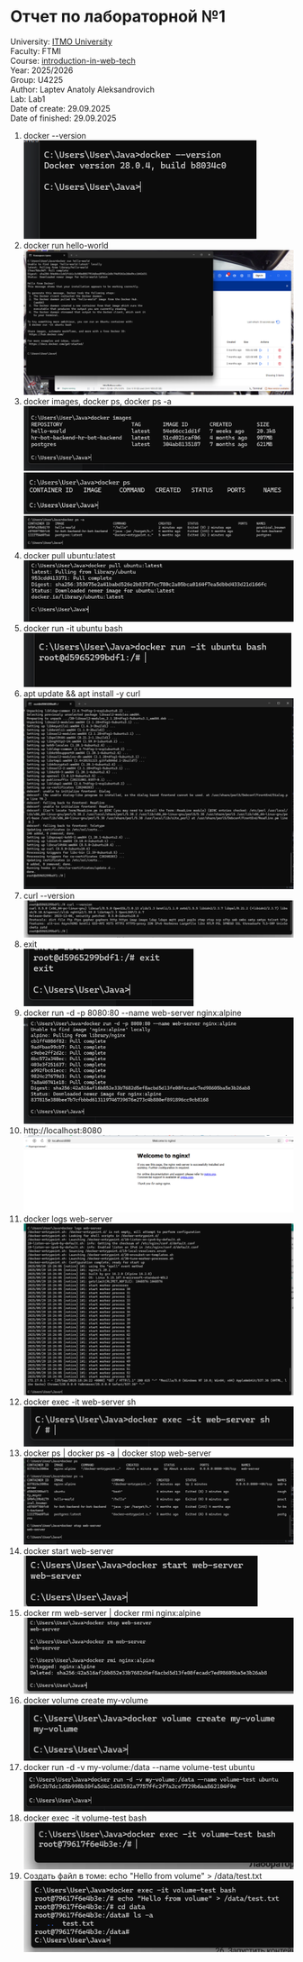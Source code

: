 # Отчет по лабораторной №1

University: [ITMO University](https://itmo.ru/ru/)\
Faculty: FTMI\
Course: [introduction-in-web-tech](https://itmo-ict-faculty.github.io/introduction-in-web-tech)\
Year: 2025/2026\
Group: U4225\
Author: Laptev Anatoly Aleksandrovich\
Lab: Lab1\
Date of create: 29.09.2025\
Date of finished: 29.09.2025

1) docker --version\
![img.png](img.png)
2) docker run hello-world
![img_1.png](img_1.png)
3) docker images, docker ps, docker ps -a
![img_2.png](img_2.png)
![img_3.png](img_3.png)
![img_4.png](img_4.png)
4) docker pull ubuntu:latest
![img_5.png](img_5.png)
5) docker run -it ubuntu bash
![img_6.png](img_6.png)
6) apt update && apt install -y curl
![img_7.png](img_7.png)
7) curl --version
![img_8.png](img_8.png)
8) exit\
![img_9.png](img_9.png)
9) docker run -d -p 8080:80 --name web-server nginx:alpine
![img_10.png](img_10.png)
10) http://localhost:8080
![img_11.png](img_11.png)
11) docker logs web-server
![img_12.png](img_12.png)
12) docker exec -it web-server sh
![img_13.png](img_13.png)
13) docker ps | docker ps -a | docker stop web-server
![img_14.png](img_14.png)
14) docker start web-server
![img_15.png](img_15.png)
15) docker rm web-server | docker rmi nginx:alpine
![img_16.png](img_16.png)
16) docker volume create my-volume
![img_17.png](img_17.png)
17) docker run -d -v my-volume:/data --name volume-test ubuntu
![img_18.png](img_18.png)
18) docker exec -it volume-test bash
![img_19.png](img_19.png)
19) Создать файл в томе: echo "Hello from volume" > /data/test.txt
![img_20.png](img_20.png)